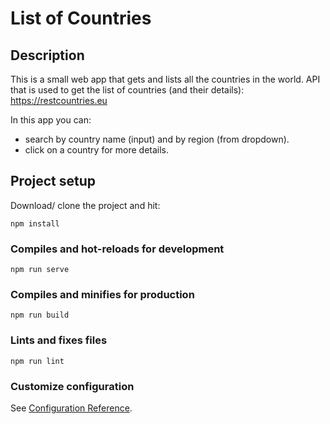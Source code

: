 # List of Countries

## Description

This is a small web app that gets and lists all the countries in the world.
API that is used to get the list of countries (and their details):
https://restcountries.eu

In this app you can:
- search by country name (input) and by region (from dropdown).
- click on a country for more details.

## Project setup
Download/ clone the project and hit:
```
npm install
```

### Compiles and hot-reloads for development
```
npm run serve
```

### Compiles and minifies for production
```
npm run build
```

### Lints and fixes files
```
npm run lint
```

### Customize configuration
See [Configuration Reference](https://cli.vuejs.org/config/).
